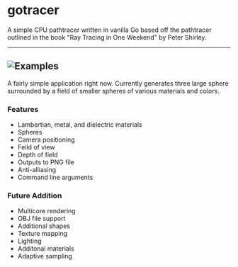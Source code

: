 # gotracer
A simple CPU pathtracer written in vanilla Go based off the pathtracer outlined in the book "Ray Tracing in One Weekend" by Peter Shirley.

---
![Examples](http://i.imgur.com/38ffKq3.png)
---
A fairly simple application right now. Currently generates three large sphere surrounded by a field of smaller spheres of
various materials and colors. 

### Features
* Lambertian, metal, and dielectric materials
* Spheres
* Camera positioning
* Feild of view
* Depth of field
* Outputs to PNG file
* Anti-alliasing
* Command line arguments

### Future Addition
* Multicore rendering
* OBJ file support
* Additional shapes
* Texture mapping
* Lighting
* Additonal materials
* Adaptive sampling
